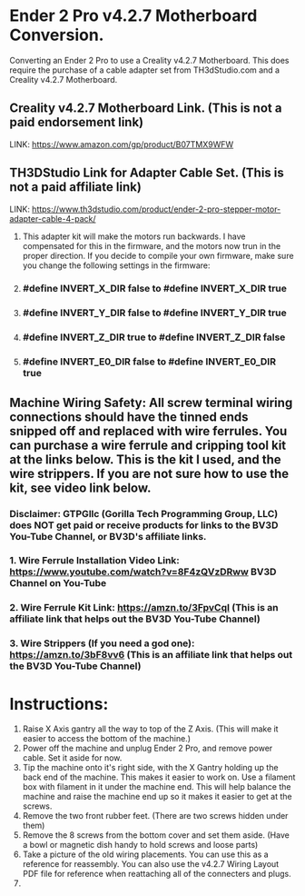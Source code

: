 # Ender 2 Pro v4.2.7 Motherboard Conversion.
Converting an Ender 2 Pro to use a Creality v4.2.7 Motherboard. This does require the purchase of a cable adapter set from TH3dStudio.com and a Creality v4.2.7 Motherboard. 
## Creality v4.2.7 Motherboard Link. (This is not a paid endorsement link)
LINK: https://www.amazon.com/gp/product/B07TMX9WFW
## TH3DStudio Link for Adapter Cable Set. (This is not a paid affiliate link)
LINK: https://www.th3dstudio.com/product/ender-2-pro-stepper-motor-adapter-cable-4-pack/
1. This adapter kit will make the motors run backwards. I have compensated for this in the firmware, and the motors now trun in the proper direction. If you decide to compile your own firmware, make sure you change the following settings in the firmware:
2. ### #define INVERT_X_DIR false  to  #define INVERT_X_DIR true
3. ### #define INVERT_Y_DIR false  to  #define INVERT_Y_DIR true
4. ### #define INVERT_Z_DIR true   to  #define INVERT_Z_DIR false
5. ### #define INVERT_E0_DIR false  to  #define INVERT_E0_DIR true
## Machine Wiring Safety: All screw terminal wiring connections should have the tinned ends snipped off and replaced with wire ferrules. You can purchase a wire ferrule and cripping tool kit at the links below. This is the kit I used, and the wire strippers. If you are not sure how to use the kit, see video link below.
### Disclaimer: GTPGllc (Gorilla Tech Programming Group, LLC) does NOT get paid or receive products for links to the BV3D You-Tube Channel, or BV3D's affiliate links.
### 1. Wire Ferrule Installation Video Link: https://www.youtube.com/watch?v=8F4zQVzDRww   BV3D Channel on You-Tube
### 2. Wire Ferrule Kit Link: https://amzn.to/3FpvCqI (This is an affiliate link that helps out the BV3D You-Tube Channel)
### 3. Wire Strippers (If you need a god one): https://amzn.to/3bF8vv6 (This is an affiliate link that helps out the BV3D You-Tube Channel) 
# Instructions:
1. Raise X Axis gantry all the way to top of the Z Axis. (This will make it easier to access the bottom of the machine.)
2. Power off the machine and unplug Ender 2 Pro, and remove power cable. Set it aside for now.
3. Tip the machine onto it's right side, with the X Gantry holding up the back end of the machine. This makes it easier to work on. Use a filament box with filament in it under the machine end. This will help balance the machine and raise the machine end up so it makes it easier to get at the screws.
4. Remove the two front rubber feet. (There are two screws hidden under them)
5. Remove the 8 screws from the bottom cover and set them aside. (Have a bowl or magnetic dish handy to hold screws and loose parts)
6. Take a picture of the old wiring placements. You can use this as a reference for reassembly. You can also use the v4.2.7 Wiring Layout PDF file for reference when reattaching all of the connecters and plugs.
7. 
